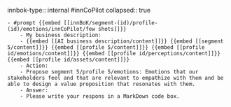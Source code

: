 innbok-type:: internal
#innCoPilot
collapsed:: true

	- #prompt {{embed [[innBoK/segment-(id)/profile-(id)/emotions/innCoPilot/few shots]]}}
		- My business description:
		- {{embed [[AI business description/content]]}} {{embed [[segment 5/content]]}} {{embed [[profile 5/content]]}} {{embed [[profile id/emotions/content]]}} {{embed [[profile id/perceptions/content]]}} {{embed [[profile id/assets/content]]}}
		- Action:
		- Propose segment 5/profile 5/emotions: Emotions that our stakeholders feel and that are relevant to empathize with them and be able to design a value proposition that resonates with them.
		- Answer:
		- Please write your respons in a MarkDown code box.